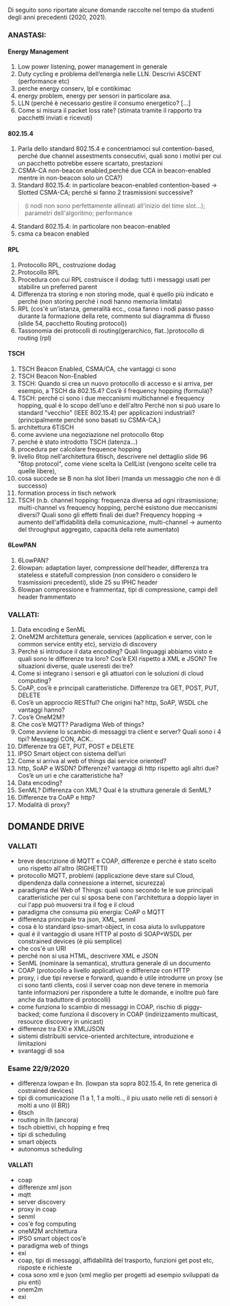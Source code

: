 
Di seguito sono riportate alcune domande raccolte nel tempo da studenti degli anni precedenti (2020, 2021). 

### ANASTASI:
#### Energy Management
1. Low power listening, power management in generale
2. Duty cycling e problema dell’energia nelle LLN. Descrivi ASCENT (performance etc)
3. perche energy conserv, lpl e contikimac
4. energy problem, energy per sensori in particolare asa.
5. LLN (perché è necessario gestire il consumo energetico? [...]
6. Come si misura il packet loss rate? (stimata
tramite il rapporto tra pacchetti inviati e ricevuti)
#### 802.15.4
1. Parla dello standard 802.15.4 e concentriamoci sul contention-based, perché due channel assestments
consecutivi, quali sono i motivi per cui un pacchetto potrebbe essere scartato, prestazioni
2. CSMA-CA non-beacon enabled,perché due CCA in beacon-enabled mentre in non-beacon solo un CCA?)
3. Standard 802.15.4: in particolare beacon-enabled contention-based -> Slotted CSMA-CA; perché si fanno 2
trasmissioni successive?

>(i nodi non sono perfettamente allineati all'inizio del time slot...); parametri dell'algoritmo; performance

4. Standard 802.15.4: in particolare non beacon-enabled
5. csma ca beacon enabled
#### RPL
1. Protocollo RPL, costruzione dodag
2. Protocollo RPL
3. Procedura con cui RPL costruisce il dodag: tutti i messaggi usati per stabilire un preferred parent
4. Differenza tra storing e non storing mode, qual è quello più indicato e perché (non storing perché i nodi hanno memoria limitata)
5. RPL (cos'è un'istanza, generalità ecc., cosa fanno i nodi passo passo durante la formazione della rete, commento sul diagramma di flusso (slide 54, pacchetto Routing protocol))
6. Tassonomia dei protocolli di routing(gerarchico, flat..)protocollo di routing (rpl)
#### TSCH
1. TSCH Beacon Enabled, CSMA/CA, che vantaggi ci sono
2. TSCH Beacon Non-Enabled
3. TSCH: Quando si crea un nuovo protocollo di accesso e si arriva, per esempio, a TSCH da 802.15.4? Cos’è il frequency hopping (formula)?
4. TSCH: perché ci sono i due meccanismi multichannel e frequency hopping, qual è lo scopo dell'uno e dell'altro Perché non si può usare lo standard "vecchio" (IEEE 802.15.4) per applicazioni industriali? (principalmente perché sono basati su CSMA-CA,)
5. architettura 6TiSCH
6. come avviene una negoziazione nel protocollo 6top
7. perché è stato introdotto TSCH (latenza...)
8. procedura per calcolare frequence hopping
9. livello 6top nell'architettura 6tisch, descrivere nel dettaglio slide 96 "6top protocol", come viene scelta la CellList (vengono scelte celle tra quelle libere),
10. cosa succede se B non ha slot liberi (manda un messaggio che non è di successo)
11. formation process in tisch network
12. TSCH (n.b. channel hopping: frequenza diversa ad ogni ritrasmissione; multi-channel vs frequency hopping, perché esistono due meccanismi diversi? Quali sono gli effetti finali dei due? Frequency hopping -> aumento dell'affidabilità della comunicazione, multi-channel -> aumento del throughput aggregato, capacità della rete aumentato)

#### 6LowPAN
1. 6LowPAN?
2. 6lowpan: adaptation layer, compressione dell'header, differenza tra stateless e statefull compression (non considero o considero le trasmissioni precedenti), slide 25 su IPHC header
3. 6lowpan compressione e frammentaz, tipi di compressione, campi dell header frammentato

### VALLATI:
1. Data encoding e SenML
2. OneM2M architettura generale, services (application e server, con le common service entity etc), servizio di discovery
3. Perché si introduce il data encoding? Quali linguaggi abbiamo visto e quali sono le differenze tra loro? Cos’è EXI rispetto a XML e JSON? Tre situazioni diverse, quale useresti dei tre?
4. Come si integrano i sensori e gli attuatori con le soluzioni di cloud computing?
5. CoAP, cos’è e principali caratteristiche. Differenze tra GET, POST, PUT, DELETE
6. Cos’è un approccio RESTful? Che origini ha? http, SoAP, WSDL che vantaggi hanno?
7. Cos’è OneM2M?
8. Che cos’è MQTT? Paradigma Web of things?
9. Come avviene lo scambio di messaggi tra client e server? Quali sono i 4 tipi? Messaggi CON, ACK..
10. Differenze tra GET, PUT, POST e DELETE
11. IPSO Smart object con sistema dell’uri
12. Come si arriva al web of things dai service oriented?
13. http, SoAP e WSDN? Differenze? vantaggi di http rispetto agli altri due? Cos’è un uri e che caratteristiche ha?
14. Data encoding?
15. SenML? Differenza con XML? Qual è la struttura generale di SenML?
16. Differenze tra CoAP e http?
17. Modalità di proxy?

## DOMANDE DRIVE

### VALLATI
- breve descrizione di MQTT e COAP, differenze e perché è stato scelto uno rispetto all'altro
(RIGHETTI)
- protocollo MQTT, problemi (applicazione deve stare sul Cloud, dipendenza dalla connessione a
internet, sicurezza)
- paradigma del Web of Things: quali sono secondo te le sue principali caratteristiche per cui si
sposa bene con l'architettura a doppio layer in cui l'app può muoversi
tra il fog e il cloud
- paradigma che consuma più energia: CoAP o MQTT
- differenza principale tra json, XML, senml
- cosa è lo standard ipso-smart-object, in cosa aiuta lo sviluppatore
- qual é il vantaggio di usare HTTP al posto di SOAP+WSDL per constrained devices (è più
semplice)
- che cos'è un URI
- perché non si usa HTML, descrivere XML e JSON
- SenML (nominare la semantica), struttura generale di un documento
- COAP (protocollo a livello applicativo) e differenze con HTTP
- proxy, i due tipi reverse e forward, quando è utile introdurre un proxy (se ci sono tanti clients, così
il server coap non deve tenere in memoria tante informazioni
per rispondere a tutte le domande, e inoltre può fare anche da traduttore di protocolli)
- come funziona lo scambio di messaggi in COAP, rischio di piggy-backed; come funziona il
discovery in COAP (indirizzamento multicast, resource discovery in unicast)
- differenze tra EXI e XML/JSON
- sistemi distribuiti service-oriented architecture, introduzione e limitazioni
- svantaggi di soa

### Esame 22/9/2020
- differenza lowpan e lln. (lowpan sta sopra 802.15.4, lln rete generica di costrained devices)
- tipi di comunicazione (1 a 1, 1 a molti.., il piu usato nelle reti di sensori è molti a uno (il BR))
- 6tsch
- routing in lln (ancora)
- tisch obiettivi, ch hopping e freq
- tipi di scheduling
- smart objects
- autonomus scheduling
#### VALLATI
- coap
- differenze xml json
- mqtt
- server discovery
- proxy in coap
- senml
- cos'è fog computing
- oneM2M architettura
- IPSO smart object cos'è
- paradigma web of things
- exi
- coap, tipi di messaggi, affidabilità del trasporto, funzioni get post etc, risposte e richieste
- cosa sono xml e json (xml meglio per progetti ad esempio sviluppati da piu enti)
- onem2m
- exi
